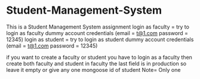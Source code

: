 # Student-Management-System
This is a Student Management System assignment
 login as faculty = try to login as faculty dummy account credentials (email = t@1.com password = 12345)
 login as student = try to login as student dummy account credentials (email = t@1.com password = 12345)

 if you want to create a faculty or student you have to login as a faculty then create both faculty and student in faculty the last field is in production
 so leave it empty or give any one mongoose id of student Note= Only one 
 
